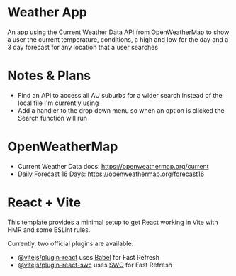 # Weather App
An app using the Current Weather Data API from OpenWeatherMap to show a user the current temperature, conditions, a high and low for the day and a 3 day forecast for any location that a user searches

# Notes & Plans
- Find an API to access all AU suburbs for a wider search instead of the local file I'm currently using
- Add a handler to the drop down menu so when an option is clicked the Search function will run

# OpenWeatherMap
- Current Weather Data docs: https://openweathermap.org/current
- Daily Forecast 16 Days: https://openweathermap.org/forecast16


# React + Vite
This template provides a minimal setup to get React working in Vite with HMR and some ESLint rules.

Currently, two official plugins are available:

- [@vitejs/plugin-react](https://github.com/vitejs/vite-plugin-react/blob/main/packages/plugin-react/README.md) uses [Babel](https://babeljs.io/) for Fast Refresh
- [@vitejs/plugin-react-swc](https://github.com/vitejs/vite-plugin-react-swc) uses [SWC](https://swc.rs/) for Fast Refresh

